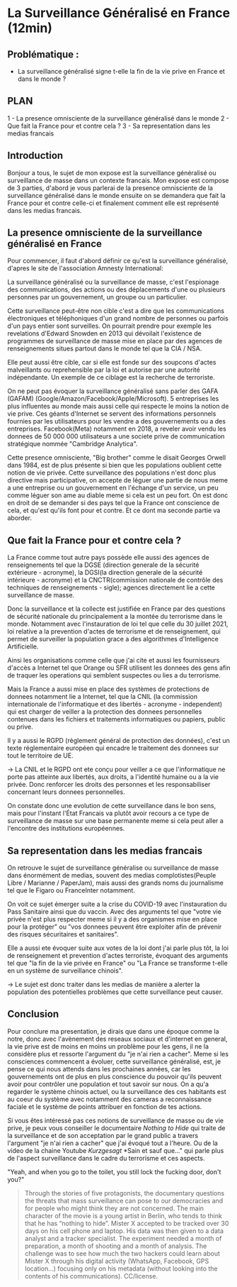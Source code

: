 # La Surveillance Généralisé en France (12min)
## Problématique : 
- La surveillance généralisé signe t-elle la fin de la vie prive en France et dans le monde ? 
## PLAN

1 - La presence omnisciente de la surveillance généralisé dans le monde
2 - Que fait la France pour et contre cela ? 
3 - Sa representation dans les medias francais

## Introduction 

Bonjour a tous, le sujet de mon expose est la surveillance généralisé ou surveillance de masse dans un contexte francais. Mon expose est compose de 3 parties, d'abord je vous parlerai de la presence omnisciente de la surveillance généralisé dans le monde ensuite on se demandera que fait la France pour et contre celle-ci et finalement comment elle est représenté dans les medias francais. 

## La presence omnisciente de la surveillance généralisé en France

Pour commencer, il faut d'abord définir ce qu'est la surveillance généralisé, d'apres le site de l'association Amnesty International:

La surveillance généralisé ou la surveillance de masse, c'est l'espionage des communications, des actions ou des déplacements d'une ou plusieurs personnes par un gouvernement, un groupe ou un particulier. 

Cette surveillance peut-être non cible c'est a dire que les communications électroniques et téléphoniques d'un grand nombre de personnes ou parfois d'un pays entier sont surveilles. On pourrait prendre pour exemple les revelations d'Edward Snowden en 2013 qui dévoilait l'existence de programmes de surveillance de masse mise en place par des agences de renseignements situes partout dans le monde tel que la CIA / NSA. 

Elle peut aussi être cible, car si elle est fonde sur des soupcons d'actes malveillants ou reprehensible par la loi et autorise par une autorité indépendante. Un exemple de ce ciblage est la recherche de terroriste. 

On ne peut pas évoquer la surveillance généralisé sans parler des GAFA (GAFAM) (Google/Amazon/Facebook/Apple/Microsoft). 5 entreprises les plus influentes au monde mais aussi celle qui respecte le moins la notion de vie prive. Ces géants d'Internet se servent des informations personnels fournies par les utilisateurs pour les vendre a des gouvernements ou a des entreprises. Facebook(Meta) notamment en 2018, a reveler avoir vendu les donnees de 50 000 000 utilisateurs a une societe prive de communication stratégique nommée "Cambridge Analytica".

Cette presence omnisciente, "Big brother" comme le disait Georges Orwell dans 1984, est de plus présente si bien que les populations oublient cette notion de vie privée. Cette surveillance des populations n'est donc plus directive mais participative, on accepte de léguer une partie de nous meme a une entreprise ou un gouvernement en l'échange d'un service, un peu comme léguer son ame au diable meme si cela est un peu fort. On est donc en droit de se demander si des pays tel que la France ont conscience de cela, et qu'est qu'ils font pour et contre. Et ce dont ma seconde partie va aborder.

## Que fait la France pour et contre cela ?

La France comme tout autre pays possède elle aussi des agences de renseignements tel que la DGSE (direction generale de la sécurité extérieure - acronyme), la DGSI(la direction generale de la sécurité intérieure - acronyme) et la CNCTR(commission nationale de contrôle des techniques de renseignements - sigle); agences directement lie a cette surveillance de masse.

Donc la surveillance et la collecte est justifiée en France par des questions de sécurité nationale du principalement a la montée du  terrorisme dans le monde. Notamment avec l'instauration de loi tel que celle du 30 juillet 2021, loi relative a la prevention d'actes de terrorisme et de renseignement, qui permet de surveiller la population grace a des algorithmes d'Intelligence Artificielle.

Ainsi les organisations comme celle que j'ai cite et aussi les fournisseurs d'accès a Internet tel que Orange ou SFR utilisent les donnees des gens afin de traquer les operations qui semblent suspectes ou lies a du terrorisme. 

Mais la France a aussi mise en place des systèmes de protections de donnees notamment lie a Internet, tel que la CNIL (la commission internationale de l'informatique et des libertés - acronyme - independent) qui est charger de veiller a la protection des donnees personnelles contenues dans les fichiers et traitements informatiques ou papiers, public ou prive.  

Il y a aussi le RGPD (règlement général de protection des données), c'est un texte réglementaire européen qui encadre le traitement des donnees sur tout le territoire de UE.

-> La CNIL et le RGPD ont ete conçu pour veiller a ce que l'informatique ne porte pas atteinte aux libertés, aux droits, a l'identité humaine ou a la vie privée. Donc renforcer les droits des personnes et les responsabiliser concernant leurs donnees personnelles.  

On constate donc une evolution de cette surveillance dans le bon sens, mais pour l'instant l'État Francais va plutôt avoir recours a ce type de surveillance de masse sur une base permanente meme si cela peut aller a l'encontre des institutions européennes. 

## Sa representation dans les medias francais

On retrouve le sujet de surveillance généralise ou surveillance de masse dans énormément de medias, souvent des medias complotistes(Peuple Libre / Marianne / PaperJam), mais aussi des grands noms du journalisme tel que le Figaro ou FranceInter notamment. 

On voit ce sujet émerger suite a la crise du COVID-19 avec l'instauration du Pass Sanitaire ainsi que du vaccin. Avec des arguments tel que "votre vie privée n'est plus respecter meme si il y a des organismes mise en place pour la protéger" ou "vos donnees peuvent être exploiter afin de prévenir des risques sécuritaires et sanitaires". 

Elle a aussi ete évoquer suite aux votes de la loi dont j'ai parle plus tôt, la loi de renseignement et prevention d'actes terroriste, évoquant des arguments tel que "la fin de la vie privée en France" ou "La France se transforme t-elle en un système de surveillance chinois". 

-> Le sujet est donc traiter dans les medias de manière a alerter la population des potentielles problèmes que cette surveillance peut causer. 

## Conclusion

Pour conclure ma presentation, je dirais que dans une époque comme la notre, donc avec l'avènement des reseaux sociaux et d'internet en general, la vie prive est de moins en moins un problème pour les gens, il ne la considère plus et ressorte l'argument du "je n'ai rien a cacher". Meme si les consciences commencent a évoluer, cette surveillance généralisé, est, je pense ce qui nous attends dans les prochaines années, car les gouvernements ont de plus en plus conscience du pouvoir qu'ils peuvent avoir pour contrôler une population et tout savoir sur nous. On a qu'a regarder le système chinois actuel, ou la surveillance des ces habitants est au coeur du système avec notamment des cameras a reconnaissance faciale et le système de points attribuer en fonction de tes actions. 

Si vous êtes intéressé pas ces notions de surveillance de masse ou de vie prive, je peux vous conseiller le documentaire *Nothing to Hide* qui traite de la surveillance et de son acceptation par le grand public a travers l'argument "je n'ai rien a cacher" que j'ai évoqué tout a l'heure. Ou de la video de la chaine Youtube *Kurzgesagt* *Sain et sauf que..." qui parle plus de l'aspect surveillance dans le cadre du terrorisme et ces aspects. 

"Yeah, and when you go to the toilet, you still lock the fucking door, don't you?"

> Through the stories of five protagonists, the documentary questions the threats that mass surveillance can pose to our democracies and for people who might think they are not concerned. The main character of the movie is a young artist in Berlin, who tends to think that he has “nothing to hide”. Mister X accepted to be tracked over 30 days on his cell phone and laptop. His data was then given to a data analyst and a tracker specialist. The experiment needed a month of preparation, a month of shooting and a month of analysis. The challenge was to see how much the two hackers could learn about Mister X through his digital activity (WhatsApp, Facebook, GPS location...) focusing only on his metadata (without looking into the contents of his communications). CC/license.